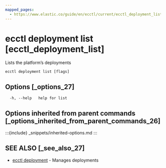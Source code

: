 ```yaml
---
mapped_pages:
  - https://www.elastic.co/guide/en/ecctl/current/ecctl_deployment_list.html
---
```


# ecctl deployment list [ecctl_deployment_list]

Lists the platform’s deployments

```
ecctl deployment list [flags]
```


## Options [_options_27]

```
  -h, --help   help for list
```


## Options inherited from parent commands [_options_inherited_from_parent_commands_26]

:::{include} _snippets/inherited-options.md
:::


## SEE ALSO [_see_also_27]

* [ecctl deployment](/reference/ecctl_deployment.md)	 - Manages deployments

